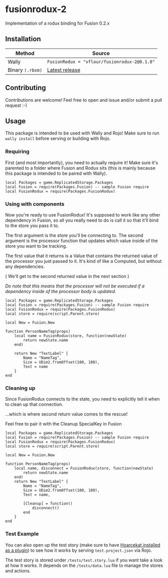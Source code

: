 # fusionrodux-2
Implementation of a rodux binding for Fusion 0.2.x

## Installation
| Method           | Source             |
|------------------| -------------      |
| Wally            | ``FusionRodux = "vflour/fusionrodux-2@0.1.0"``  |
| Binary `(.rbxm)` | [Latest release](https://github.com/vflour/fusion-rodux-2/releases/tag/0.1.0) |

## Contributing
Contributions are welcome! Feel free to open and issue and/or submit a pull request :-)

## Usage
This package is intended to be used with Wally and Rojo! Make sure to run ``wally install`` before serving or building with Rojo.

### Requiring
First (and most importantly), you need to actually require it! Make sure it's parented to a folder where Fusion and Rodux sits (this is mainly because this package is intended to be paired with Wally). 

```
local Packages = game.ReplicatedStorage.Packages
local Fusion = require(Packages.Fusion) -- sample Fusion require
local FusionRodux = require(Packages.FusionRodux)
```

### Using with components
Now you're ready to use FusionRodux! It's supposed to work like any other dependency in Fusion, so all you really need to do is call it so that it'll bind to the store you pass it to.

The first argument is the store you'll be connecting to. The second argument is the processor function that updates which value inside of the store you want to be tracking.

The first value that it returns is a Value that contains the returned value of the processor you just passed to it. It's kind of like a Computed, but without any dependencies.

( We'll get to the second returned value in the next section )

_Do note that this means that the processor will not be executed if a dependency inside of the processor body is updated._

```
local Packages = game.ReplicatedStorage.Packages
local Fusion = require(Packages.Fusion) -- sample Fusion require
local FusionRodux = require(Packages.FusionRodux)
local store = require(script.Parent.store)

local New = Fusion.New

function PersonNameTag(props)
    local name = FusionRodux(store, function(newState)
        return newState.name
    end)
    
    return New "TextLabel" {
        Name = "NameTag",
        Size = UDim2.fromOffset(100, 100),
        Text = name
    }
end
```

### Cleaning up
Since FusionRodux connects to the state, you need to explicitly tell it when to clean up that connection. 

...which is where second return value comes to the rescue! 

Feel free to pair it with the Cleanup SpecialKey in Fusion

```
local Packages = game.ReplicatedStorage.Packages
local Fusion = require(Packages.Fusion) -- sample Fusion require
local FusionRodux = require(Packages.FusionRodux)
local store = require(script.Parent.store)

local New = Fusion.New

function PersonNameTag(props)
    local name, disconnect = FusionRodux(store, function(newState)
        return newState.name
    end)
    return New "TextLabel" {
        Name = "NameTag",
        Size = UDim2.fromOffset(100, 100),
        Text = name,

        [Cleanup] = function()
            disconnect()
        end
    }
end
```

### Test Example
You can also open up the test story (make sure to have [Hoarcekat installed as a plugin](https://github.com/Kampfkarren/hoarcekat)) to see how it works by serving ``test.project.json`` via Rojo. 

The test story is stored under ``/tests/test.story.lua`` if you want take a look at how it works. It depends on the ``/tests/data.lua`` file to manage the stores and actions.

